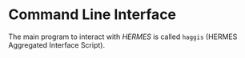Command Line Interface
======================

The main program to interact with *HERMES* is called `haggis` (HERMES Aggregated Interface Script).
